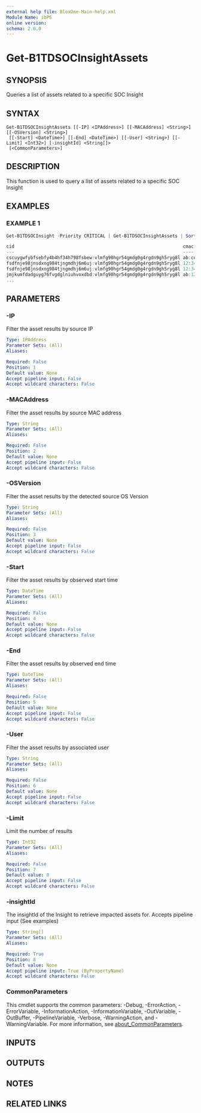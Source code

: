 ```yaml
---
external help file: BloxOne-Main-help.xml
Module Name: ibPS
online version:
schema: 2.0.0
---
```


# Get-B1TDSOCInsightAssets

## SYNOPSIS
Queries a list of assets related to a specific SOC Insight

## SYNTAX

```
Get-B1TDSOCInsightAssets [[-IP] <IPAddress>] [[-MACAddress] <String>] [[-OSVersion] <String>]
 [[-Start] <DateTime>] [[-End] <DateTime>] [[-User] <String>] [[-Limit] <Int32>] [-insightId] <String[]>
 [<CommonParameters>]
```

## DESCRIPTION
This function is used to query a list of assets related to a specific SOC Insight

## EXAMPLES

### EXAMPLE 1
```powershell
Get-B1TDSOCInsight -Priority CRITICAL | Get-B1TDSOCInsightAssets | Sort-Object threatIndicatorDistinctCount -Descending | ft -AutoSize

cid                                                               cmac              count qip             location                   osVersion      threatLevelMax threatIndicatorDistinctCount timeMax              timeMin
---                                                               ----              ----- ---             --------                   ---------      -------------- ---------------------------- -------              -------
cscuygwfybfsebfy4b4hf34h798fsbew:vlmfg90hgr54gmdg0g4rgdn9gh5ryg8l ab:cd:ef:12:34:56  4845 81.42.14.78     Alcalá de Henares,Spain    macOS 14.2.1   3              9                            3/1/2024 9:00:00AM   2/29/2024 7:00:00PM
fsdfnje98jnsdxng984tjngmdhj6m6uj:vlmfg90hgr54gmdg0g4rgdn9gh5ryg8l 12:34:56:ab:cd:ef  2028 43.54.25.86     Marcq-en-Baroeul,France    macOS 14.2.1   2              8                            3/26/2024 11:00:00AM 3/26/2024 8:00:00AM
fsdfnje98jnsdxng984tjngmdhj6m6uj:vlmfg90hgr54gmdg0g4rgdn9gh5ryg8l 12:34:56:ab:cd:ef  1097 43.54.25.86     Houilles,France            macOS 14.2.1   2              5                            3/25/2024 9:00:00PM  3/22/2024 8:00:00AM
jmjkumfdadguyg76fvgdglniuhvoxdbd:vlmfg90hgr54gmdg0g4rgdn9gh5ryg8l ab:12:cd:34:ef:56  1300 120.134.53.53   Prague,Czechia             macOS 14.3.1   3              4                            2/26/2024 9:00:00AM  2/26/2024 8:00:00AM
...
```

## PARAMETERS

### -IP
Filter the asset results by source IP

```yaml
Type: IPAddress
Parameter Sets: (All)
Aliases:

Required: False
Position: 1
Default value: None
Accept pipeline input: False
Accept wildcard characters: False
```

### -MACAddress
Filter the asset results by source MAC address

```yaml
Type: String
Parameter Sets: (All)
Aliases:

Required: False
Position: 2
Default value: None
Accept pipeline input: False
Accept wildcard characters: False
```

### -OSVersion
Filter the asset results by the detected source OS Version

```yaml
Type: String
Parameter Sets: (All)
Aliases:

Required: False
Position: 3
Default value: None
Accept pipeline input: False
Accept wildcard characters: False
```

### -Start
Filter the asset results by observed start time

```yaml
Type: DateTime
Parameter Sets: (All)
Aliases:

Required: False
Position: 4
Default value: None
Accept pipeline input: False
Accept wildcard characters: False
```

### -End
Filter the asset results by observed end time

```yaml
Type: DateTime
Parameter Sets: (All)
Aliases:

Required: False
Position: 5
Default value: None
Accept pipeline input: False
Accept wildcard characters: False
```

### -User
Filter the asset results by associated user

```yaml
Type: String
Parameter Sets: (All)
Aliases:

Required: False
Position: 6
Default value: None
Accept pipeline input: False
Accept wildcard characters: False
```

### -Limit
Limit the number of results

```yaml
Type: Int32
Parameter Sets: (All)
Aliases:

Required: False
Position: 7
Default value: 0
Accept pipeline input: False
Accept wildcard characters: False
```

### -insightId
The insightId of the Insight to retrieve impacted assets for. 
Accepts pipeline input (See examples)

```yaml
Type: String[]
Parameter Sets: (All)
Aliases:

Required: True
Position: 8
Default value: None
Accept pipeline input: True (ByPropertyName)
Accept wildcard characters: False
```

### CommonParameters
This cmdlet supports the common parameters: -Debug, -ErrorAction, -ErrorVariable, -InformationAction, -InformationVariable, -OutVariable, -OutBuffer, -PipelineVariable, -Verbose, -WarningAction, and -WarningVariable. For more information, see [about_CommonParameters](http://go.microsoft.com/fwlink/?LinkID=113216).

## INPUTS

## OUTPUTS

## NOTES

## RELATED LINKS
